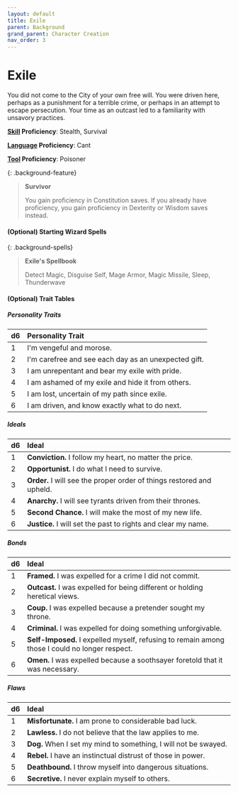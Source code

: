 ```yaml
---
layout: default
title: Exile
parent: Background
grand_parent: Character Creation
nav_order: 3
---
```


# Exile

You did not come to the City of your own free will. You were driven here, perhaps as a punishment for a terrible crime, or perhaps in an attempt to escape persecution. Your time as an outcast led to a familiarity with unsavory practices.

**[Skill](../../more/skills) Proficiency**: Stealth, Survival

**[Language](../../more/language) Proficiency**: Cant

**[Tool](../../more/tools) Proficiency**: Poisoner

{: .background-feature}
> **Survivor**
> 
> You gain proficiency in Constitution saves. If you already have proficiency, you gain proficiency in Dexterity or Wisdom saves instead.

<!-- {: .background-feature}
> **Redundant Proficiencies**
> 
> If you are already proficient in Cant, you gain proficiency in a different [language](../../more/languages/index) instead. -->

#### (Optional) Starting Wizard Spells

{: .background-spells}
> **Exile's Spellbook**
> 
> Detect Magic, Disguise Self, Mage Armor, Magic Missile, Sleep, Thunderwave

#### (Optional) Trait Tables

##### Personality Traits

| d6   | Personality Trait                                    |
| :--- | :--------------------------------------------------- |
| 1    | I'm vengeful and morose.                             |
| 2    | I'm carefree and see each day as an unexpected gift. |
| 3    | I am unrepentant and bear my exile with pride.       |
| 4    | I am ashamed of my exile and hide it from others.    |
| 5    | I am lost, uncertain of my path since exile.         |
| 6    | I am driven, and know exactly what to do next.       |


##### Ideals

| d6   | Ideal                                                                 |
| :--- | :-------------------------------------------------------------------- |
| 1    | **Conviction.** I follow my heart, no matter the price.               |
| 2    | **Opportunist.** I do what I need to survive.                         |
| 3    | **Order.** I will see the proper order of things restored and upheld. |
| 4    | **Anarchy.** I will see tyrants driven from their thrones.            |
| 5    | **Second Chance.** I will make the most of my new life.               |
| 6    | **Justice.** I will set the past to rights and clear my name.         |


##### Bonds

| d6   | Ideal                                                                                          |
| :--- | :--------------------------------------------------------------------------------------------- |
| 1    | **Framed.** I was expelled for a crime I did not commit.                                       |
| 2    | **Outcast.** I was expelled for being different or holding heretical views.                    |
| 3    | **Coup.** I was expelled because a pretender sought my throne.                                 |
| 4    | **Criminal.** I was expelled for doing something unforgivable.                                 |
| 5    | **Self-Imposed.** I expelled myself, refusing to remain among those I could no longer respect. |
| 6    | **Omen.** I was expelled because a soothsayer foretold that it was necessary.                  |


##### Flaws

| d6   | Ideal                                                           |
| :--- | :-------------------------------------------------------------- |
| 1    | **Misfortunate.** I am prone to considerable bad luck.          |
| 2    | **Lawless.** I do not believe that the law applies to me.       |
| 3    | **Dog.** When I set my mind to something, I will not be swayed. |
| 4    | **Rebel.** I have an instinctual distrust of those in power.    |
| 5    | **Deathbound.** I throw myself into dangerous situations.       |
| 6    | **Secretive.** I never explain myself to others.                |
